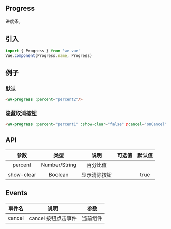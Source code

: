 Progress
---
进度条。

## 引入

```js
import { Progress } from 'we-vue'
Vue.component(Progress.name, Progress)
```

## 例子

### 默认

```html
<wv-progress :percent="percent2"/>
```

### 隐藏取消按钮

```html
<wv-progress :percent="percent1" :show-clear="false" @cancel="onCancel"/>
```

## API

|   参数   |   类型    |   说明   | 可选值  |  默认值  |
| :----: | :-----: | :----: | :--: | :---: |
| percent  | Number/String  |  百分比值   |      |   |
| show-clear  | Boolean  |  显示清除按钮   |      | true  |


## Events

|   事件名   |   说明    |   参数   |
| :----: | :-----: | :----: |
| cancel  | cancel 按钮点击事件  |  当前组件   |
